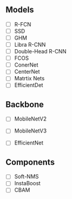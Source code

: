 ## Models
- [ ] R-FCN
- [ ] SSD
- [ ] GHM
- [ ] Libra R-CNN
- [ ] Double-Head R-CNN
- [ ] FCOS
- [ ] ConerNet
- [ ] CenterNet
- [ ] Matrtix Nets
- [ ] EfficientDet

## Backbone
- [ ] MobileNetV2
- [ ] MobileNetV3
- [ ] EfficientNet


## Components
- [ ] Soft-NMS
- [ ] InstaBoost
- [ ] CBAM
